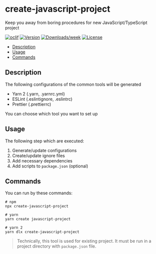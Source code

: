 # create-javascript-project

Keep you away from boring procedures for new JavaScript/TypeScript project

[![oclif](https://img.shields.io/badge/cli-oclif-brightgreen.svg)](https://oclif.io)
[![Version](https://img.shields.io/npm/v/create-javascript-project.svg)](https://npmjs.org/package/create-javascript-project)
[![Downloads/week](https://img.shields.io/npm/dw/create-javascript-project.svg)](https://npmjs.org/package/create-javascript-project)
[![License](https://img.shields.io/npm/l/create-javascript-project.svg)](https://github.com/hckhanh/create-javascript-project/blob/master/package.json)

<!-- toc -->

- [Description](#description)
- [Usage](#usage)
- [Commands](#commands)
<!-- tocstop -->

## Description

The following configurations of the common tools will be generated

- Yarn 2 (.yarn, .yarnrc.yml)
- ESLint (.eslintignore, .eslintrc)
- Prettier (.prettierrc)

You can choose which tool you want to set up

## Usage

The following step which are executed:

1. Generate/update configurations
1. Create/update ignore files
1. Add necessary dependencies
1. Add scripts to `package.json` (optional)

## Commands

You can run by these commands:

```shell
# npm
npx create-javascript-project

# yarn
yarn create javascript-project

# yarn 2
yarn dlx create-javascript-project
```

> Technically, this tool is used for existing project.
> It must be run in a project directory with `package.json` file.
